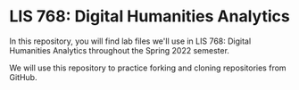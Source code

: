 # LIS 768: Digital Humanities Analytics

In this repository, you will find lab files we'll use in LIS 768: Digital Humanities Analytics throughout the Spring 2022 semester.

We will use this repository to practice forking and cloning repositories from GitHub.
